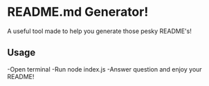# README.md Generator!
A useful tool made to help you generate those pesky README's!
## Usage
-Open terminal
-Run node index.js
-Answer question and enjoy your README!
